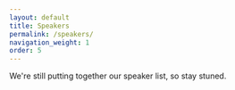 ```yaml
---
layout: default
title: Speakers
permalink: /speakers/
navigation_weight: 1
order: 5
---
```


We're still putting together our speaker list, so stay stuned.
